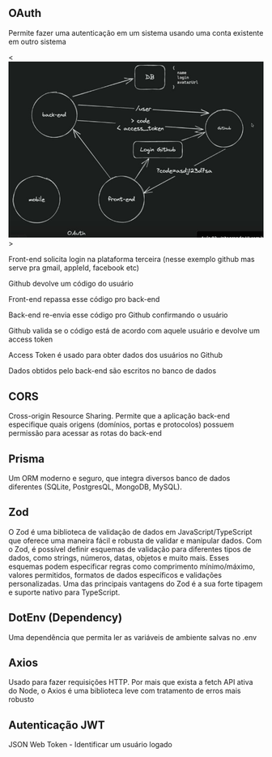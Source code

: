 ## OAuth

Permite fazer uma autenticação em um sistema usando uma conta existente em outro sistema

<![alt](./readme_asset/OAuth.png)>

Front-end solicita login na plataforma terceira (nesse exemplo github mas serve pra gmail, appleId, facebook etc)

Github devolve um código do usuário

Front-end repassa esse código pro back-end

Back-end re-envia esse código pro Github confirmando o usuário

Github valida se o código está de acordo com aquele usuário e devolve um access token

Access Token é usado para obter dados dos usuários no Github

Dados obtidos pelo back-end são escritos no banco de dados

## CORS

Cross-origin Resource Sharing. Permite que a aplicação back-end especifique quais origens (domínios, portas e protocolos) possuem permissão para acessar as rotas do back-end

## Prisma

Um ORM moderno e seguro, que integra diversos banco de dados diferentes (SQLite, PostgresQL, MongoDB, MySQL).

## Zod

O Zod é uma biblioteca de validação de dados em JavaScript/TypeScript que oferece uma maneira fácil e robusta de validar e manipular dados. Com o Zod, é possível definir esquemas de validação para diferentes tipos de dados, como strings, números, datas, objetos e muito mais. Esses esquemas podem especificar regras como comprimento mínimo/máximo, valores permitidos, formatos de dados específicos e validações personalizadas. Uma das principais vantagens do Zod é a sua forte tipagem e suporte nativo para TypeScript.

## DotEnv (Dependency)

Uma dependência que permita ler as variáveis de ambiente salvas no .env

## Axios

Usado para fazer requisições HTTP. Por mais que exista a fetch API ativa do Node, o Axios é uma biblioteca leve com tratamento de erros mais robusto

## Autenticação JWT

JSON Web Token - Identificar um usuário logado